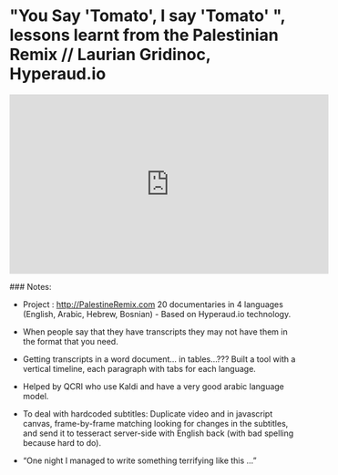 # "You Say 'Tomato', I say 'Tomato' ", lessons learnt from the Palestinian Remix // Laurian Gridinoc, Hyperaud.io

<iframe width="560" height="315" src="https://www.youtube.com/embed/CzAP_au2ltM" frameborder="0" allowfullscreen></iframe>

### Notes:
- Project : http://PalestineRemix.com 20 documentaries in 4 languages (English, Arabic, Hebrew, Bosnian) - Based on Hyperaud.io technology.

- When people say that they have transcripts they may not have them in the format that you need.

- Getting transcripts in a word document… in tables…???
Built a tool with a vertical timeline, each paragraph with tabs for each language.

- Helped by QCRI who use Kaldi and have a very good arabic language model.

- To deal with hardcoded subtitles: Duplicate  video and in javascript canvas, frame-by-frame matching looking for changes in the subtitles, and send it to tesseract server-side with English back (with bad spelling because hard to do).

- “One night I managed to write something terrifying like this …”

